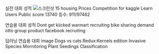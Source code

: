 실전 대회 성적
![스크린샷 15](https://github.com/kyujjang/Ai-competetion/assets/143861761/80c9ef51-0db6-4a2a-bca7-19e713acd71b)
housing Prices Competition for kaggle Learn Users Public score 13740 등수: 911/97462


연습용 대회 성적
Dont get kiicked 
warmart recruiting
bike sharing demand
otto group product
facebook recruiting

딥러닝 연습용 대회
image
Dogs vs cats Redux:Kernels edition
Invasive Species Mornitoring
Plant Seedings Classification
